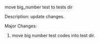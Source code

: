 move big_number test to tests dir

Description:
update changes.

Major Changes:
1. move big number test codes into test dir.
